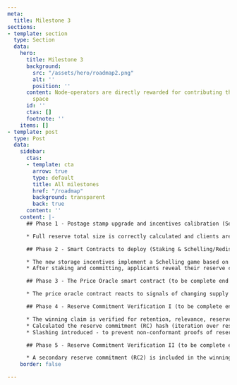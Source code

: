 ```yaml
---
meta:
  title: Milestone 3
sections:
- template: section
  type: Section
  data:
    hero:
      title: Milestone 3
      background:
        src: "/assets/hero/roadmap2.png"
        alt: ''
        position: ''
      content: Node-operators are directly rewarded for contributing their storage
        space
      id: ''
      ctas: []
      footnote: ''
    items: []
- template: post
  type: Post
  data:
    sidebar:
      ctas:
      - template: cta
        arrow: true
        type: default
        title: All milestones
        href: "/roadmap"
        background: transparent
        back: true
      content: ''
    content: |-
      ## Phase 1 - Postage stamp upgrade and incentives calibration (September 12th release)

      * Full reserve total size is correctly calculated and clients are able to consent on storage depth within neighbourhoods. This involves the update of the Postage Stamp smart contract so that we can release the value currently locked in the contract, paving the way for the rollout of the storage incentives roadmap.

      ## Phase 2 - Smart Contracts to deploy (Staking & Schelling/Redistribution) (phases 2&3 October release to incentivised testnet)

      * The new storage incentives implement a Schelling game based on reserve commitment. The storage incentives contract pays out the pot to a random neighbourhood choosing the winner node based on neighbourhood stake density. No slashing and no verification of claim.
      * After staking and committing, applicants reveal their reserve commitments and the truth is selected in proportion to stake density. Winner is selected in proportion to stake and paid the pot.

      ## Phase 3 - The Price Oracle smart contract (to be complete end of quarter 1 2023)

      * The price oracle contract reacts to signals of changing supply and demand by setting the global price of storage (unit is chunk per block) accordingly.

      ## Phase 4 - Reserve Commitment Verification I (to be complete end of quarter 1 2023)

      * The winning claim is verified for retention, relevance, reserve utilisation rate, verified correctness of reserve commitment, requiring segment inclusion proof of a deterministically random chunk in RC for valid claim (proof of retention), requires postage stamp (proof of relevance), verify PO(stamp, anchor) > reported depth, reserve size estimation is based on inclusion proofed sample density (proof of reserve size).
      * Calculated the reserve commitment (RC) hash (iteration over reserved chunks within storage depth and calculate a sample of n (128) chunks whose transformed data hash to the smallest integers).
      * Slashing introduced - to prevent non-conformant proofs of reserve by slashing stake

      ## Phase 5 - Reserve Commitment Verification II (to be complete end of quarter 1 2023)

      * A secondary reserve commitment (RC2) is included in the winning claim and verified in the contract. RC2 is a similar 128-chunk sample of batch indexes to prevent content mining attack using valid stamps from self-owned batches
    border: false

---
```

